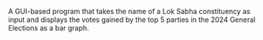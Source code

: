 A GUI-based program that takes the name of a Lok Sabha constituency as input and displays the votes gained by the top 5 parties in the 2024 General Elections as a bar graph.
